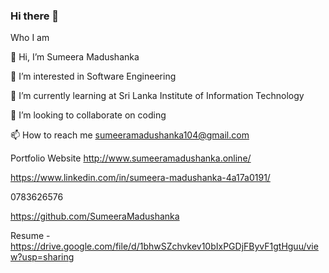 ### Hi there 👋

 Who I am

👋 Hi, I’m Sumeera Madushanka

👀 I’m interested in Software Engineering

🌱 I’m currently learning at Sri Lanka Institute of Information Technology

💞️ I’m looking to collaborate on coding

📫 How to reach me sumeeramadushanka104@gmail.com

Portfolio Website http://www.sumeeramadushanka.online/

https://www.linkedin.com/in/sumeera-madushanka-4a17a0191/

0783626576

https://github.com/SumeeraMadushanka

Resume - https://drive.google.com/file/d/1bhwSZchvkev10bIxPGDjFByvF1gtHguu/view?usp=sharing
